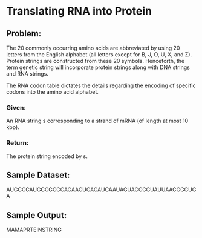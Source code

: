 # Translating RNA into Protein
## Problem:

The 20 commonly occurring amino acids are abbreviated by using 20 letters from the English alphabet (all letters except for B, J, O, U, X, and Z). Protein strings are constructed from these 20 symbols. Henceforth, the term genetic string will incorporate protein strings along with DNA strings and RNA strings.

The RNA codon table dictates the details regarding the encoding of specific codons into the amino acid alphabet.

### Given: 
An RNA string s corresponding to a strand of mRNA (of length at most 10 kbp).
### Return: 
The protein string encoded by s.
## Sample Dataset:

AUGGCCAUGGCGCCCAGAACUGAGAUCAAUAGUACCCGUAUUAACGGGUGA

## Sample Output:

MAMAPRTEINSTRING
